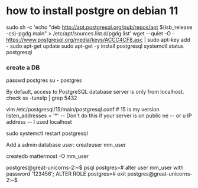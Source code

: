 # how to install postgre on debian 11
sudo sh -c 'echo "deb http://apt.postgresql.org/pub/repos/apt $(lsb_release -cs)-pgdg main" > /etc/apt/sources.list.d/pgdg.list'
wget --quiet -O - https://www.postgresql.org/media/keys/ACCC4CF8.asc | sudo apt-key add -
sudo apt-get update
sudo apt-get -y install postgresql
systemctl status postgresql

### create a DB 
passwd postgres
su - postgres 

By default, access to PostgreSQL database server is only from localhost.
check ss -tunelp | grep 5432


vim /etc/postgresql/15/main/postgresql.conf # 15 is my version
listen_addresses = '*' -- Don't do this if your server is on public ne
                       -- or u IP address
                       -- I used localhost 

sudo systemctl restart postgresql

Add a admin database user:
createuser mm_user

createdb mattermost -O mm_user

postgres@great-unicorns-2:~$ psql
postgres=# alter user mm_user with password '123456';
ALTER ROLE
postgres=# exit
postgres@great-unicorns-2:~$ 


